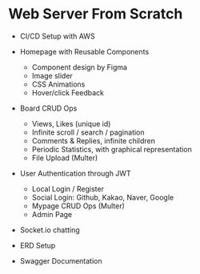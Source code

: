 # Web Server From Scratch

- CI/CD Setup with AWS

- Homepage with Reusable Components

  - Component design by Figma
  - Image slider
  - CSS Animations
  - Hover/click Feedback

- Board CRUD Ops

  - Views, Likes (unique id)
  - Infinite scroll / search / pagination
  - Comments & Replies, infinite children
  - Periodic Statistics, with graphical representation
  - File Upload (Multer)

- User Authentication through JWT

  - Local Login / Register
  - Social Login: Github, Kakao, Naver, Google
  - Mypage CRUD Ops (Multer)
  - Admin Page

- Socket.io chatting

- ERD Setup

- Swagger Documentation
